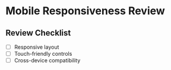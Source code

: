# Mobile Responsiveness Review

## Review Checklist
- [ ] Responsive layout
- [ ] Touch-friendly controls
- [ ] Cross-device compatibility
